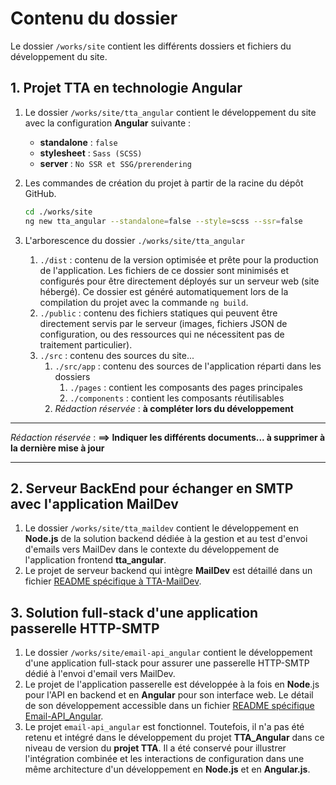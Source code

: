 # Contenu du dossier

Le dossier `/works/site` contient les différents dossiers et fichiers du développement du site.

## 1. Projet TTA en technologie Angular

1. Le dossier `/works/site/tta_angular` contient le développement du site avec la configuration **Angular** suivante :

   - **standalone** : `false`
   - **stylesheet** : `Sass (SCSS)`
   - **server** : `No SSR et SSG/prerendering`

2. Les commandes de création du projet à partir de la racine du dépôt GitHub.

   ```bash
   cd ./works/site
   ng new tta_angular --standalone=false --style=scss --ssr=false
   ```

3. L'arborescence du dossier `./works/site/tta_angular`
   1. `./dist` : contenu de la version optimisée et prête pour la production de l'application. Les fichiers de ce dossier sont minimisés et configurés pour être directement déployés sur un serveur web (site hébergé). Ce dossier est généré automatiquement lors de la compilation du projet avec la commande `ng build`.
   2. `./public` : contenu des fichiers statiques qui peuvent être directement servis par le serveur (images, fichiers JSON de configuration, ou des ressources qui ne nécessitent pas de traitement particulier).
   3. `./src` : contenu des sources du site...
      1. `./src/app` : contenu des sources de l'application réparti dans les dossiers
         1. `./pages` : contient les composants des pages principales
         2. `./components` : contient les composants réutilisables
      2. _Rédaction réservée_ : **à compléter lors du développement**

---

_Rédaction réservée_ : **==> Indiquer les différents documents... à supprimer à la dernière mise à jour**

---

## 2. Serveur BackEnd pour échanger en SMTP avec l'application MailDev

1. Le dossier `/works/site/tta_maildev` contient le développement en **Node.js** de la solution backend dédiée à la gestion et au test d'envoi d'emails vers MailDev dans le contexte du développement de l'application frontend **tta_angular**.
2. Le projet de serveur backend qui intègre **MailDev** est détaillé dans un fichier [README spécifique à TTA-MailDev](./tta_maildev/README_TTA-MailDev.md).

## 3. Solution full-stack d'une application passerelle HTTP-SMTP

1. Le dossier `/works/site/email-api_angular` contient le développement d'une application full-stack pour assurer une passerelle HTTP-SMTP dédié à l'envoi d'email vers MailDev.
2. Le projet de l'application passerelle est développée à la fois en **Node**.js pour l'API en backend et en **Angular** pour son interface web. Le détail de son développement accessible dans un fichier [README spécifique Email-API_Angular](./email-api_angular/README-FR.md).
3. Le projet `email-api_angular` est fonctionnel. Toutefois, il n'a pas été retenu et intégré dans le développement du projet **TTA_Angular** dans ce niveau de version du **projet TTA**. Il a été conservé pour illustrer l'intégration combinée et les interactions de configuration dans une même architecture d'un développement en **Node.js** et en **Angular.js**.

